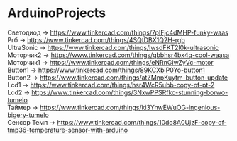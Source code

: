 # ArduinoProjects


Светодиод -> https://www.tinkercad.com/things/7pIFjc4dMHP-funky-waas         
Ргб -> https://www.tinkercad.com/things/4SQtDBX1Q2H-rgb                
UltraSonic -> https://www.tinkercad.com/things/lwsdFKT2l0k-ultrasonic            
Моторчик2 -> https://www.tinkercad.com/things/gbbhsr4bx4q-cool-waasa              
Моторчик1 -> https://www.tinkercad.com/things/eNRnGiwZyVc-motor             
Button1 -> https://www.tinkercad.com/things/89KCXbiP0Yo-button1        
Button2 -> https://www.tinkercad.com/things/atZMnpKuytm-button-update      
Lcd1 -> https://www.tinkercad.com/things/hsr4WcR5ubb-copy-of-pt-2        
Lcd2 -> https://www.tinkercad.com/things/3NxwPPSRfkc-stunning-borwo-tumelo      
Таймер -> https://www.tinkercad.com/things/ki3YnwEWuOG-ingenious-bigery-tumelo          
Сенсор Темп -> https://www.tinkercad.com/things/10do8A0UjzF-copy-of-tmp36-temperature-sensor-with-arduino        

